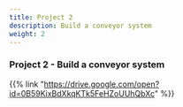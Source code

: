 ```yaml
---
title: Project 2
description: Build a conveyor system
weight: 2
---
```


### Project 2 - Build a conveyor system

{{% link "https://drive.google.com/open?id=0B59KixBdXkqKTk5FeHZoUUhQbXc" %}}
